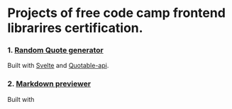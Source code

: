 # Projects of free code camp frontend librarires certification.

### 1. [Random Quote generator](https://codepen.io/harishm72/full/zYKLbGr)

 Built with [Svelte](https://svelte.dev/) and [Quotable-api](https://github.com/lukePeavey/quotable).

### 2. [Markdown previewer](https://codepen.io/harishm72/full/oNzQgrQ)

Built with 